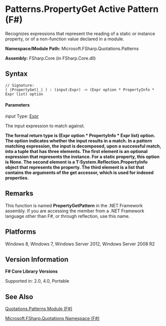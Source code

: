# Patterns.PropertyGet Active Pattern (F#)

Recognizes expressions that represent the reading of a static or instance property, or of a non-function value declared in a module.

**Namespace/Module Path:** Microsoft.FSharp.Quotations.Patterns

**Assembly:** FSharp.Core (in FSharp.Core.dll)


## Syntax

```
// Signature:
( |PropertyGet|_| ) : (input:Expr) -> (Expr option * PropertyInfo * Expr list) option
```

#### Parameters
*input*
Type: [Expr](http://msdn.microsoft.com/en-us/library/ed6a2caf-69d4-45c2-ab97-e9b3be9bce65)


The input expression to match against.



**The formal return type is (Expr option &#42; PropertyInfo &#42; Expr list) option. The option indicates whether the input results in a match. In a pattern matching expression, the input is decomposed, upon a successful match, into a tuple that has three elements. The first element is an optional expression that represents the instance. For a static property, this option is None. The second element is a T:System.Reflection.PropertyInfo object that represents the property. The third element is a list that contains the arguments of the get accessor, which is used for indexed properties.**
## Remarks
This function is named **PropertyGetPattern** in the .NET Framework assembly. If you are accessing the member from a .NET Framework language other than F#, or through reflection, use this name.


## Platforms
Windows 8, Windows 7, Windows Server 2012, Windows Server 2008 R2


## Version Information
**F# Core Library Versions**

Supported in: 2.0, 4.0, Portable




## See Also
[Quotations.Patterns Module &#40;F&#35;&#41;](Quotations.Patterns+Module+%28FSharp%29.md)

[Microsoft.FSharp.Quotations Namespace &#40;F&#35;&#41;](Microsoft.FSharp.Quotations+Namespace+%28FSharp%29.md)

